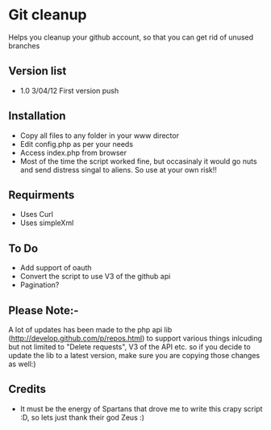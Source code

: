 Git cleanup
=============

Helps you cleanup your github account, so that you can get rid of unused branches

Version list
--------------
* 1.0 3/04/12 First version push

Installation
-----------------
* Copy all files to any folder in your www director
* Edit config.php as per your needs
* Access index.php from browser
* Most of the time the script worked fine, but occasinaly it would go nuts and send distress singal to aliens. So use at your own risk!!


Requirments
-----------------
* Uses Curl
* Uses simpleXml

To Do
-----------------
* Add support of oauth
* Convert the script to use V3 of the github api
* Pagination?

Please Note:-
----------------
A lot of updates has been made to the php api lib (http://develop.github.com/p/repos.html) to support various things inlcuding but not
limited to "Delete requests", V3 of the API etc. so if you decide to update the lib to a latest version, make sure you are copying those
changes as well:)

Credits
-----------------
* It must be the energy of Spartans that drove me to write this crapy script :D, so lets just thank their god Zeus :)
